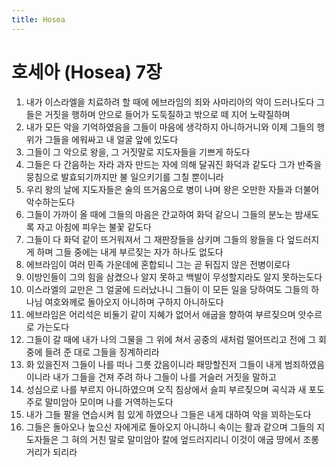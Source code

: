 ```yaml
---
title: Hosea
---
```


# 호세아 (Hosea) 7장
1. 내가 이스라엘을 치료하려 할 때에 에브라임의 죄와 사마리아의 악이 드러나도다 그들은 거짓을 행하며 안으로 들어가 도둑질하고 밖으로 떼 지어 노략질하며
1. 내가 모든 악을 기억하였음을 그들이 마음에 생각하지 아니하거니와 이제 그들의 행위가 그들을 에워싸고 내 얼굴 앞에 있도다
1. 그들이 그 악으로 왕을, 그 거짓말로 지도자들을 기쁘게 하도다
1. 그들은 다 간음하는 자라 과자 만드는 자에 의해 달궈진 화덕과 같도다 그가 반죽을 뭉침으로 발효되기까지만 불 일으키기를 그칠 뿐이니라
1. 우리 왕의 날에 지도자들은 술의 뜨거움으로 병이 나며 왕은 오만한 자들과 더불어 악수하는도다
1. 그들이 가까이 올 때에 그들의 마음은 간교하여 화덕 같으니 그들의 분노는 밤새도록 자고 아침에 피우는 불꽃 같도다
1. 그들이 다 화덕 같이 뜨거워져서 그 재판장들을 삼키며 그들의 왕들을 다 엎드러지게 하며 그들 중에는 내게 부르짖는 자가 하나도 없도다
1. 에브라임이 여러 민족 가운데에 혼합되니 그는 곧 뒤집지 않은 전병이로다
1. 이방인들이 그의 힘을 삼켰으나 알지 못하고 백발이 무성할지라도 알지 못하는도다
1. 이스라엘의 교만은 그 얼굴에 드러났나니 그들이 이 모든 일을 당하여도 그들의 하나님 여호와께로 돌아오지 아니하며 구하지 아니하도다
1. 에브라임은 어리석은 비둘기 같이 지혜가 없어서 애굽을 향하여 부르짖으며 앗수르로 가는도다
1. 그들이 갈 때에 내가 나의 그물을 그 위에 쳐서 공중의 새처럼 떨어뜨리고 전에 그 회중에 들려 준 대로 그들을 징계하리라
1. 화 있을진저 그들이 나를 떠나 그릇 갔음이니라 패망할진저 그들이 내게 범죄하였음이니라 내가 그들을 건져 주려 하나 그들이 나를 거슬러 거짓을 말하고
1. 성심으로 나를 부르지 아니하였으며 오직 침상에서 슬피 부르짖으며 곡식과 새 포도주로 말미암아 모이며 나를 거역하는도다
1. 내가 그들 팔을 연습시켜 힘 있게 하였으나 그들은 내게 대하여 악을 꾀하는도다
1. 그들은 돌아오나 높으신 자에게로 돌아오지 아니하니 속이는 활과 같으며 그들의 지도자들은 그 혀의 거친 말로 말미암아 칼에 엎드러지리니 이것이 애굽 땅에서 조롱거리가 되리라
